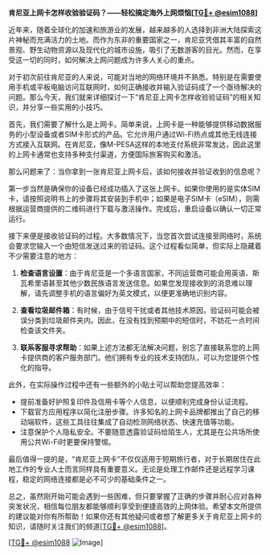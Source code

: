 **肯尼亚上网卡怎样收验验证码？——轻松搞定海外上网烦恼[[TG💪+ @esim1088](https://t.me/s/esim1088)]**

近年来，随着全球化的加速和旅游业的发展，越来越多的人选择到非洲大陆探索这片神秘而充满活力的土地。而作为东非的重要国家之一，肯尼亚凭借其丰富的自然景观、野生动物资源以及现代化的城市设施，吸引了无数游客的目光。然而，在享受这一切的同时，如何解决上网问题成为许多人关心的重点。

对于初次前往肯尼亚的人来说，可能对当地的网络环境并不熟悉。特别是在需要使用手机或平板电脑访问互联网时，如何正确接收并输入验证码成了一个亟待解决的问题。那么今天，我们就来详细探讨一下“肯尼亚上网卡怎样收验验证码”的相关知识，并分享一些实用的小技巧。

首先，我们需要了解什么是上网卡。简单来说，上网卡是一种能够提供移动数据服务的小型设备或者SIM卡形式的产品。它允许用户通过Wi-Fi热点或其他无线连接方式接入互联网。在肯尼亚，像M-PESA这样的本地支付系统非常发达，因此这里的上网卡通常也支持多种支付渠道，方便国际旅客购买和激活。

那么问题来了：当你拿到一张肯尼亚上网卡后，该如何接收并验证收到的信息呢？

第一步当然是确保你的设备已经成功插入了这张上网卡。如果你使用的是实体SIM卡，请按照说明书上的步骤将其安装到手机中；如果是电子SIM卡（eSIM），则需根据运营商提供的二维码进行下载与激活操作。完成后，重启设备以确认一切正常运行。

接下来便是接收验证码的过程。大多数情况下，当您首次尝试连接至网络时，系统会要求您输入一个由短信发送过来的验证码。这个过程看似简单，但实际上隐藏着不少需要注意的地方：

1. **检查语言设置**：由于肯尼亚是一个多语言国家，不同运营商可能会用英语、斯瓦希里语甚至其他少数民族语言发送信息。如果您发现接收到的消息难以理解，请先调整手机的语言偏好为英文模式，以便更准确地识别内容。

2. **查看垃圾邮件箱**：有时候，由于信号干扰或者其他技术原因，验证码可能会被误分类到垃圾邮件夹内。因此，在没有找到预期中的短信时，不妨花一点时间检查该文件夹。

3. **联系客服寻求帮助**：如果上述方法都无法解决问题，别忘了直接联系您的上网卡提供商的客户服务部门。他们拥有专业的技术支持团队，可以为您提供个性化的指导。

此外，在实际操作过程中还有一些额外的小贴士可以帮助您提高效率：

- 提前准备好护照复印件及信用卡等个人信息，以便顺利完成身份认证流程。
- 下载官方应用程序以简化注册步骤。许多知名的上网卡品牌都推出了自己的移动端软件，这些工具往往集成了自动检测网络状态、快速充值等功能。
- 注意保护个人隐私安全。不要随意透露验证码给陌生人，尤其是在公共场所使用公共Wi-Fi时更要保持警惕。

最后值得一提的是，“肯尼亚上网卡”不仅仅适用于短期旅行者，对于长期居住在此地工作的专业人士而言同样具有重要意义。无论是处理工作邮件还是远程学习课程，稳定的网络连接都是必不可少的基础条件之一。

总之，虽然刚开始可能会遇到一些困难，但只要掌握了正确的步骤并耐心应对各种突发状况，相信每位朋友都能够顺利享受到便捷高效的上网体验。希望本文所提供的建议能对你有所帮助！如果你还有其他疑问或者想了解更多关于肯尼亚上网卡的知识，请随时关注我们的频道[[TG💪+ @esim1088](https://t.me/s/esim1088)]。

[[TG💪+ @esim1088](https://t.me/s/esim1088) ![Image](https://i.postimg.cc/4NQfJmqS/Snipaste-2025-05-13-00-14-12.png)]